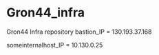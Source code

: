 # Gron44_infra
Gron44 Infra repository
bastion_IP = 130.193.37.168

someinternalhost_IP = 10.130.0.25
